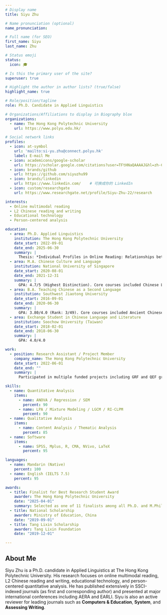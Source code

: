 ```yaml
---
# Display name
title: Siyu Zhu

# Name pronunciation (optional)
name_pronunciation: 

# Full name (for SEO)
first_name: Siyu
last_name: Zhu

# Status emoji
status:
  icon: 🎓

# Is this the primary user of the site?
superuser: true

# Highlight the author in author lists? (true/false)
highlight_name: true

# Role/position/tagline
role: Ph.D. Candidate in Applied Linguistics

# Organizations/Affiliations to display in Biography blox
organizations:
  - name: The Hong Kong Polytechnic University
    url: https://www.polyu.edu.hk/

# Social network links
profiles:
  - icon: at-symbol
    url: 'mailto:si-yu.zhu@connect.polyu.hk'
    label: E-mail Me
  - icon: academicons/google-scholar
    url: https://scholar.google.com/citations?user=TFtHNaQAAAAJ&hl=zh-CN  # 可换成你的实际 Scholar 链接
  - icon: brands/github
    url: https://github.com/siyuzhu99
  - icon: brands/linkedin
    url: https://www.linkedin.com/    # 可换成你的 LinkedIn
  - icon: custom/researchgate
    url: https://www.researchgate.net/profile/Siyu-Zhu-22/research

interests:
  - Online multimodal reading
  - L2 Chinese reading and writing
  - Educational technology
  - Person-centered analysis

education:
  - area: Ph.D. Applied Linguistics
    institution: The Hong Kong Polytechnic University
    date_start: 2022-09-01
    date_end: 2025-06-30
    summary: |
      Thesis: *Individual Profiles in Online Reading: Relationships between Default Psychological Stance, Strategies, and Performance* [Excellent]. GPA: 3.82/4.3
  - area: M.A. Chinese Culture and Language
    institution: National University of Singapore
    date_start: 2020-08-01
    date_end: 2021-12-31
    summary: |
      GPA: 4.7/5 (Highest Distinction). Core courses included Chinese Linguistics, Pragmatics and Politeness, Comparative Grammar between English and Chinese, Contemporary Research in Chinese Language.
  - area: B.A. Teaching Chinese as a Second Language
    institution: Southwest Jiaotong University
    date_start: 2016-09-01
    date_end: 2020-06-30
    summary: |
      GPA: 3.80/4.0 (Rank: 3/49). Core courses included Ancient Chinese, Modern Chinese Language, Traditional Chinese Linguistics, Education Theory.
  - area: Exchange Student in Chinese Language and Literature
    institution: Soochow University (Taiwan)
    date_start: 2018-02-01
    date_end: 2018-06-30
    summary: |
      GPA: 4.0/4.0

work:
  - position: Research Assistant / Project Member
    company_name: The Hong Kong Polytechnic University
    date_start: 2022-06-01
    date_end: ""
    summary: |
      Participated in multiple funded projects including GRF and QEF grants, focusing on online reading, integrated writing, and L2 Chinese learning. Responsibilities included research design, instrument development, sampling management, data analysis, and project reporting.

skills:
  - name: Quantitative Analysis
    items:
      - name: ANOVA / Regression / SEM
        percent: 90
      - name: LPA / Mixture Modeling / LGCM / RI-CLPM
        percent: 90
  - name: Qualitative Analysis
    items:
      - name: Content Analysis / Thematic Analysis
        percent: 85
  - name: Software
    items:
      - name: SPSS, Mplus, R, CMA, NVivo, LaTeX
        percent: 95

languages:
  - name: Mandarin (Native)
    percent: 100
  - name: English (IELTS 7.5)
    percent: 95

awards:
  - title: Finalist for Best Research Student Award
    awarder: The Hong Kong Polytechnic University
    date: "2025-04-01"
    summary: Selected as one of 11 finalists among all Ph.D. and M.Phil. students.
  - title: National Scholarship
    awarder: Ministry of Education, China
    date: "2019-09-01"
  - title: Tang Lixin Scholarship
    awarder: Tang Lixin Foundation
    date: "2019-12-01"

---
```


## About Me

Siyu Zhu is a Ph.D. candidate in Applied Linguistics at The Hong Kong Polytechnic University. His research focuses on online multimodal reading, L2 Chinese reading and writing, educational technology, and person-centered quantitative analysis. He has published extensively in SSCI-indexed journals (as first and corresponding author) and presented at major international conferences including AERA and EARLI. Siyu is also an active reviewer for leading journals such as **Computers & Education**, **System**, and **Assessing Writing**.
